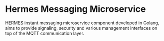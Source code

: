 # Hermes Messaging Microservice

HERMES instant messaging microservice component developed in Golang, aims to provide signaling, security and various management interfaces on top of the MQTT communication layer.

